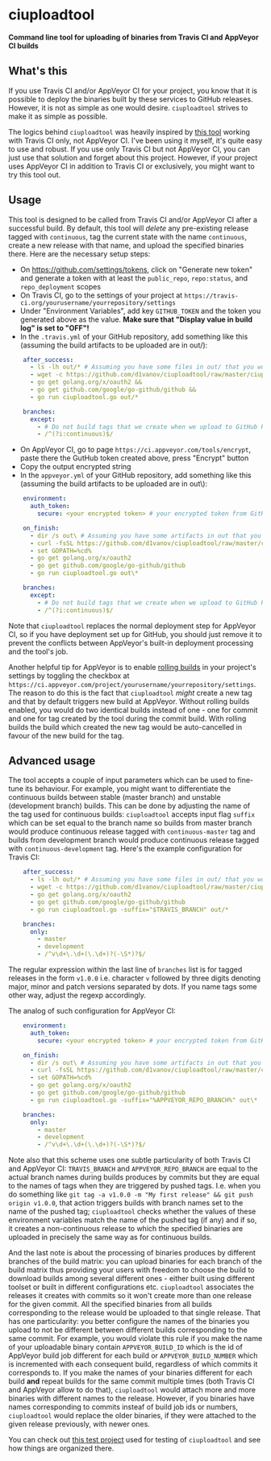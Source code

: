 ciuploadtool
===========

**Command line tool for uploading of binaries from Travis CI and AppVeyor CI builds**

## What's this

If you use Travis CI and/or AppVeyor CI for your project, you know that it is possible to deploy the binaries
built by these services to GitHub releases. However, it is not as simple as one would desire. `ciuploadtool` strives
to make it as simple as possible.

The logics behind `ciuploadtool` was heavily inspired by [this tool]() working with Travis CI only, not AppVeyor CI. I've been
using it myself, it's quite easy to use and robust. If you use only Travis CI but not AppVeyor CI, you can just use that solution
and forget about this project. However, if your project uses AppVeyor CI in addition to Travis CI or exclusively, you might
want to try this tool out.

## Usage

This tool is designed to be called from Travis CI and/or AppVeyor CI after a successful build. By default, this tool will _delete_
any pre-existing release tagged with `continuous`, tag the current state with the name `continuous`, create a new release with that name,
and upload the specified binaries there. Here are the necessary setup steps:

- On https://github.com/settings/tokens, click on "Generate new token" and generate a token with at least the `public_repo`, `repo:status`, and `repo_deployment` scopes
- On Travis CI, go to the settings of your project at `https://travis-ci.org/yourusername/yourrepository/settings`
- Under "Environment Variables", add key `GITHUB_TOKEN` and the token you generated above as the value. **Make sure that "Display value in build log" is set to "OFF"!**
- In the `.travis.yml` of your GitHub repository, add something like this (assuming the build artifacts to be uploaded are in out/):

```yaml
    after_success:
      - ls -lh out/* # Assuming you have some files in out/ that you would like to upload
      - wget -c https://github.com/d1vanov/ciuploadtool/raw/master/ciuploadtool.go
      - go get golang.org/x/oauth2 &&
      - go get github.com/google/go-github/github &&
      - go run ciuploadtool.go out/*

    branches:
      except:
        - # Do not build tags that we create when we upload to GitHub Releases
        - /^(?i:continuous)$/
```

- On AppVeyor CI, go to page `https://ci.appveyor.com/tools/encrypt`, paste there the GutHub token created above, press "Encrypt" button
- Copy the output encrypted string
- In the `appveyor.yml` of your GitHub repository, add something like this (assuming the build artifacts to be uploaded are in out\\):

```yaml
    environment:
      auth_token:
        secure: <your encrypted token> # your encrypted token from GitHub

    on_finish:
      - dir /s out\ # Assuming you have some artifacts in out that you would like to upload
      - curl -fsSL https://github.com/d1vanov/ciuploadtool/raw/master/ciuploadtool.go -o ciuploadtool.go
      - set GOPATH=%cd%
      - go get golang.org/x/oauth2
      - go get github.com/google/go-github/github
      - go run ciuploadtool.go out\*

    branches:
      except:
        - # Do not build tags that we create when we upload to GitHub Releases
        - /^(?i:continuous)$/
```

Note that `ciuploadtool` replaces the normal deployment step for AppVeyor CI, so if you have deployment set up for GitHub,
you should just remove it to prevent the conflicts between AppVeyor's built-in deployment processing and the tool's job.

Another helpful tip for AppVeyor is to enable [rolling builds](https://www.appveyor.com/docs/build-configuration/#rolling-builds)
in your project's settings by toggling the checkbox at `https://ci.appveyor.com/project/yourusername/yourrepository/settings`.
The reason to do this is the fact that `ciuploadtool` *might* create a new tag and that by default triggers new build at AppVeyor.
Without rolling builds enabled, you would do two identical builds instead of one - one for commit and one for tag created by the tool
during the commit build. With rolling builds the build which created the new tag would be auto-cancelled in favour of the new build
for the tag.

## Advanced usage

The tool accepts a couple of input parameters which can be used to fine-tune its behaviour. For example, you might want to
differentiate the continuous builds between stable (master branch) and unstable (development branch) builds. This can be done
by adjusting the name of the tag used for continuous builds: `ciuploadtool` accepts input flag `suffix` which can be set equal
to the branch name so builds from master branch would produce continuous release tagged with `continuous-master` tag and
builds from development branch would produce continuous release tagged with `continuous-development` tag. Here's the example
configuration for Travis CI:

```yaml
    after_success:
      - ls -lh out/* # Assuming you have some files in out/ that you would like to upload
      - wget -c https://github.com/d1vanov/ciuploadtool/raw/master/ciuploadtool.go
      - go get golang.org/x/oauth2
      - go get github.com/google/go-github/github
      - go run ciuploadtool.go -suffix="$TRAVIS_BRANCH" out/*

    branches:
      only:
        - master
        - development
        - /^v\d+\.\d+(\.\d+)?(-\S*)?$/
```

The regular expression within the last line of `branches` list is for tagged releases in the form `v1.0.0` i.e. character `v`
followed by three digits denoting major, minor and patch versions separated by dots. If you name tags some other way, adjust
the regexp accordingly.

The analog of such configuration for AppVeyor CI:

```yaml
    environment:
      auth_token:
        secure: <your encrypted token> # your encrypted token from GitHub

    on_finish:
      - dir /s out\ # Assuming you have some artifacts in out that you would like to upload
      - curl -fsSL https://github.com/d1vanov/ciuploadtool/raw/master/ciuploadtool.go -o ciuploadtool.go
      - set GOPATH=%cd%
      - go get golang.org/x/oauth2
      - go get github.com/google/go-github/github
      - go run ciuploadtool.go -suffix="%APPVEYOR_REPO_BRANCH%" out\*

    branches:
      only:
        - master
        - development
        - /^v\d+\.\d+(\.\d+)?(-\S*)?$/
```

Note also that this scheme uses one subtle particularity of both Travis CI and AppVeyor CI: `TRAVIS_BRANCH` and `APPVEYOR_REPO_BRANCH`
are equal to the actual branch names during builds produces by commits but they are equal to the names of tags when they are triggered
by pushed tags. I.e. when you do something like `git tag -a v1.0.0 -m "My first release" && git push origin v1.0.0`, that action triggers
builds with branch names set to the name of the pushed tag; `ciuploadtool` checks whether the values of these environment variables
match the name of the pushed tag (if any) and if so, it creates a non-continuous release to which the specified binaries are uploaded
in precisely the same way as for continuous builds.

And the last note is about the processing of binaries produces by different branches of the build matrix: you can upload binaries for each
branch of the build matrix thus providing your users with freedom to choose the build to download builds among several different ones -
either built using different toolset or built in different configurations etc. `ciuploadtool` associates the releases it creates
with commits so it won't create more than one release for the given commit. All the specified binaries from all builds corresponding
to the release would be uploaded to that single release. That has one particularity: you better configure the names of the binaries you upload
to not be different between different builds corresponding to the same commit. For example, you would violate this rule if you make the name
of your uploadable binary contain `APPVEYOR_BUILD_ID` which is the id of AppVeyor build job different for each build or `APPVEYOR_BUILD_NUMBER`
which is incremented with each consequent build, regardless of which commits it corresponds to. If you make the names of your binaries different
for each build **and** repeat builds for the same commit multiple times (both Travis CI and AppVeyor allow to do that), `ciuploadtool` would
attach more and more binaries with different names to the release. However, if you binaries have names corresponding to commits insteaf of
build job ids or numbers, `ciuploadtool` would replace the older binaries, if they were attached to the given release previously, with newer ones.

You can check out [this test project](https://github.com/d1vanov/ciuploadtool-testing) used for testing of `ciuploadtool` and see how things are organized there.
